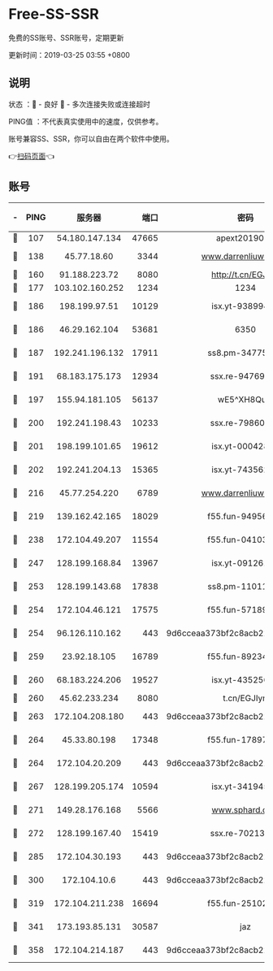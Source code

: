 # Free-SS-SSR

免费的SS账号、SSR账号，定期更新

更新时间：2019-03-25 03:55 +0800

## 说明

状态     ：🙂 - 良好 🙁 - 多次连接失败或连接超时

PING值   ：不代表真实使用中的速度，仅供参考。

账号兼容SS、SSR，你可以自由在两个软件中使用。

👉[扫码页面](https://liesauer.github.io/Free-SS-SSR/)👈

## 账号

|-|PING|服务器|端口|密码|加密方式|区域|
|:----:|:----:|:-----:|-----:|:----:|:----:|:----:|
|🙂|107|54.180.147.134|47665|apext2019001|chacha20|KR|
|🙂|138|45.77.18.60|3344|www.darrenliuwei.com|aes-256-cfb|JP|
|🙂|160|91.188.223.72|8080|http://t.cn/EGJIyrl|rc4-md5|RU|
|🙂|177|103.102.160.252|1234|1234|rc4-md5|JP|
|🙂|186|198.199.97.51|10129|isx.yt-93899437|aes-256-cfb|US|
|🙂|186|46.29.162.104|53681|6350|aes-128-ctr|RU|
|🙂|187|192.241.196.132|17911|ss8.pm-34775543|aes-256-cfb|US|
|🙂|191|68.183.175.173|12934|ssx.re-94769428|aes-256-cfb|US|
|🙂|197|155.94.181.105|56137|wE5^XH8Quw|aes-256-cfb|US|
|🙂|200|192.241.198.43|10233|ssx.re-79860018|aes-256-cfb|US|
|🙂|201|198.199.101.65|19612|isx.yt-00042869|aes-256-cfb|US|
|🙂|202|192.241.204.13|15365|isx.yt-74356229|aes-256-cfb|US|
|🙂|216|45.77.254.220|6789|www.darrenliuwei.com|aes-256-cfb|SG|
|🙂|219|139.162.42.165|18029|f55.fun-94956847|aes-256-cfb|SG|
|🙂|238|172.104.49.207|11554|f55.fun-04103964|aes-256-cfb|SG|
|🙂|247|128.199.168.84|13967|isx.yt-09126188|aes-256-cfb|SG|
|🙂|253|128.199.143.68|17838|ss8.pm-11011315|aes-256-cfb|SG|
|🙂|254|172.104.46.121|17575|f55.fun-57189155|aes-256-cfb|SG|
|🙂|254|96.126.110.162|443|9d6cceaa373bf2c8acb22e60b6a58be6|aes-256-cfb|US|
|🙂|259|23.92.18.105|16789|f55.fun-89234249|aes-256-cfb|US|
|🙂|260|68.183.224.206|19527|isx.yt-43525673|aes-256-cfb|SG|
|🙂|260|45.62.233.234|8080|t.cn/EGJIyrl|rc4-md5|CA|
|🙂|263|172.104.208.180|443|9d6cceaa373bf2c8acb22e60b6a58be6|aes-256-cfb|US|
|🙂|264|45.33.80.198|17348|f55.fun-17897030|aes-256-cfb|US|
|🙂|264|172.104.20.209|443|9d6cceaa373bf2c8acb22e60b6a58be6|aes-256-cfb|US|
|🙂|267|128.199.205.174|10594|isx.yt-34194530|aes-256-cfb|SG|
|🙂|271|149.28.176.168|5566|www.sphard.com|aes-256-cfb|AU|
|🙂|272|128.199.167.40|15419|ssx.re-70213578|aes-256-cfb|SG|
|🙂|285|172.104.30.193|443|9d6cceaa373bf2c8acb22e60b6a58be6|aes-256-cfb|US|
|🙂|300|172.104.10.6|443|9d6cceaa373bf2c8acb22e60b6a58be6|aes-256-cfb|US|
|🙂|319|172.104.211.238|16694|f55.fun-25102776|aes-256-cfb|US|
|🙂|341|173.193.85.131|30587|jaz|aes-256-cfb|US|
|🙂|358|172.104.214.187|443|9d6cceaa373bf2c8acb22e60b6a58be6|aes-256-cfb|US|
